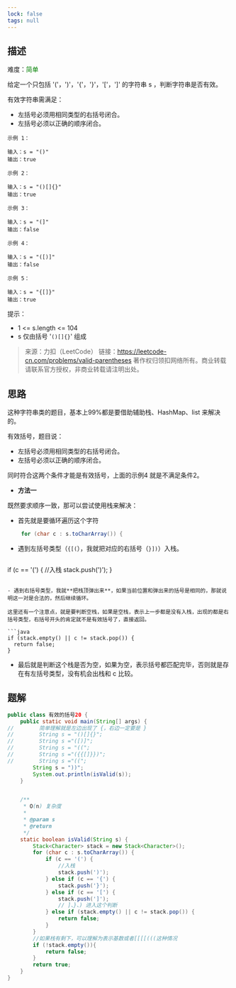 ```yaml
---
lock: false
tags: null
---
```

## 描述

难度：<span style="color:green">简单</span>

给定一个只包括 '('，')'，'{'，'}'，'['，']' 的字符串 s ，判断字符串是否有效。

有效字符串需满足：

- 左括号必须用相同类型的右括号闭合。
- 左括号必须以正确的顺序闭合。

```
示例 1：

输入：s = "()"
输出：true
```

```
示例 2：

输入：s = "()[]{}"
输出：true
```

```
示例 3：

输入：s = "(]"
输出：false
```

```
示例 4：

输入：s = "([)]"
输出：false
```

```
示例 5：

输入：s = "{[]}"
输出：true
```

提示：

- 1 <= s.length <= 104
- s 仅由括号 '`()[]{}`' 组成

> 来源：力扣（LeetCode）
> 链接：https://leetcode-cn.com/problems/valid-parentheses
> 著作权归领扣网络所有。商业转载请联系官方授权，非商业转载请注明出处。

## 思路

这种字符串类的题目，基本上99%都是要借助辅助栈、HashMap、list 来解决的。

有效括号，题目说：

- 左括号必须用相同类型的右括号闭合。
- 左括号必须以正确的顺序闭合。

同时符合这两个条件才能是有效括号，上面的示例4 就是不满足条件2。

- **方法一**

既然要求顺序一致，那可以尝试使用栈来解决：

- 首先就是要循环遍历这个字符

  ```java
   for (char c : s.toCharArray()) {
  ```

- 遇到左括号类型（`{[(`），我就把对应的右括号（`}])`）入栈。

  ```java
if (c == '(') {
  	//入栈
  	stack.push(')');
  }
  ```

- 遇到右括号类型，我就**把栈顶弹出来**，如果当前位置和弹出来的括号是相同的，那就说明这一对是合法的，然后继续循环。

  这里还有一个注意点，就是要判断空栈，如果是空栈，表示上一步都是没有入栈，出现的都是右括号类型，右括号开头的肯定就不是有效括号了，直接返回。
  
  ```java
  if (stack.empty() || c != stack.pop()) {
  	return false;
  }
  ```
  
- 最后就是判断这个栈是否为空，如果为空，表示括号都匹配完毕，否则就是存在有左括号类型，没有机会出栈和 c 比较。



## 题解

```java
public class 有效的括号20 {
    public static void main(String[] args) {
//        简单理解就是左边出现了 {，右边一定要是 }
//        String s = "()[]{}";
//        String s ="([)]";
//        String s = "((";
//        String s ="({{[]}})";
//        String s ="((";
        String s = "))";
        System.out.println(isValid(s));
    }


    /**
     * O(n) 复杂度
     *
     * @param s
     * @return
     */
    static boolean isValid(String s) {
        Stack<Character> stack = new Stack<Character>();
        for (char c : s.toCharArray()) {
            if (c == '(') {
                //入栈
                stack.push(')');
            } else if (c == '{') {
                stack.push('}');
            } else if (c == '[') {
                stack.push(']');
                // ]、}、) 进入这个判断
            } else if (stack.empty() || c != stack.pop()) {
                return false;
            }
        }
        //如果栈有剩下，可以理解为表示基数或者[[[[(((这种情况
        if (!stack.empty()){
            return false;
        }
        return true;
    }
}
```

